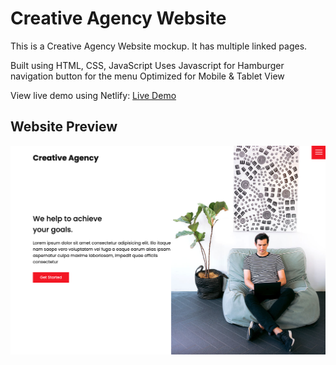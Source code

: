 # Creative Agency Website

This is a Creative Agency Website mockup. It has multiple linked pages.

Built using HTML, CSS, JavaScript
Uses Javascript for Hamburger navigation button for the menu
Optimized for Mobile & Tablet View

View live demo using Netlify: [Live Demo](https://rishabhbansal11.netlify.app)

## Website Preview

<img src= "./images/screenshot.png">
